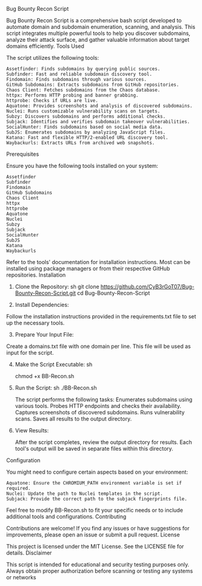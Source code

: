 Bug Bounty Recon Script

Bug Bounty Recon Script is a comprehensive bash script developed to automate domain and subdomain enumeration, scanning, and analysis. This script integrates multiple powerful tools to help you discover subdomains, analyze their attack surface, and gather valuable information about target domains efficiently.
Tools Used

The script utilizes the following tools:

    Assetfinder: Finds subdomains by querying public sources.
    Subfinder: Fast and reliable subdomain discovery tool.
    Findomain: Finds subdomains through various sources.
    GitHub Subdomains: Extracts subdomains from GitHub repositories.
    Chaos Client: Fetches subdomains from the Chaos database.
    httpx: Performs HTTP probing and banner grabbing.
    httprobe: Checks if URLs are live.
    Aquatone: Provides screenshots and analysis of discovered subdomains.
    Nuclei: Runs customizable vulnerability scans on targets.
    Subzy: Discovers subdomains and performs additional checks.
    Subjack: Identifies and verifies subdomain takeover vulnerabilities.
    SocialHunter: Finds subdomains based on social media data.
    SubJS: Enumerates subdomains by analyzing JavaScript files.
    Katana: Fast and flexible HTTP/2-enabled URL discovery tool.
    Waybackurls: Extracts URLs from archived web snapshots.

Prerequisites

Ensure you have the following tools installed on your system:

    Assetfinder
    Subfinder
    Findomain
    GitHub Subdomains
    Chaos Client
    httpx
    httprobe
    Aquatone
    Nuclei
    Subzy
    Subjack
    SocialHunter
    SubJS
    Katana
    Waybackurls

Refer to the tools' documentation for installation instructions. Most can be installed using package managers or from their respective GitHub repositories.
Installation

1. Clone the Repository: 
    sh
    git clone https://github.com/CyB3rGoT07/Bug-Bounty-Recon-Script.git
    cd Bug-Bounty-Recon-Script




2. Install Dependencies:

Follow the installation instructions provided in the requirements.txt file to set up the necessary tools.

3. Prepare Your Input File:

Create a domains.txt file with one domain per line. This file will be used as input for the script.

4. Make the Script Executable:
 sh

    chmod +x BB-Recon.sh

5. Run the Script:
 sh
    ./BB-Recon.sh

    The script performs the following tasks:
        Enumerates subdomains using various tools.
        Probes HTTP endpoints and checks their availability.
        Captures screenshots of discovered subdomains.
        Runs vulnerability scans.
        Saves all results to the output directory.

6. View Results:

    After the script completes, review the output directory for results. Each tool's output will be saved in separate files within this directory.

Configuration

You might need to configure certain aspects based on your environment:

    Aquatone: Ensure the CHROMIUM_PATH environment variable is set if required.
    Nuclei: Update the path to Nuclei templates in the script.
    Subjack: Provide the correct path to the subjack fingerprints file.

Feel free to modify BB-Recon.sh to fit your specific needs or to include additional tools and configurations.
Contributing

Contributions are welcome! If you find any issues or have suggestions for improvements, please open an issue or submit a pull request.
License

This project is licensed under the MIT License. See the LICENSE file for details.
Disclaimer

This script is intended for educational and security testing purposes only. Always obtain proper authorization before scanning or testing any systems or networks

